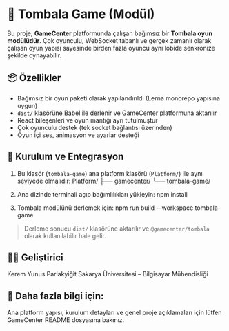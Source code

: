 # 🎱 Tombala Game (Modül)

Bu proje, **GameCenter** platformunda çalışan bağımsız bir **Tombala oyun modülüdür**. Çok oyunculu, WebSocket tabanlı ve gerçek zamanlı olarak çalışan oyun yapısı sayesinde birden fazla oyuncu aynı lobide senkronize şekilde oynayabilir.

## 📦 Özellikler

* Bağımsız bir oyun paketi olarak yapılandırıldı (Lerna monorepo yapısına uygun)
* `dist/` klasörüne Babel ile derlenir ve GameCenter platformuna aktarılır
* React bileşenleri ve oyun mantığı ayrı tutulmuştur
* Çok oyunculu destek (tek socket bağlantısı üzerinden)
* Oyun içi ses, animasyon ve ayarlar desteği


## 🔧 Kurulum ve Entegrasyon

1. Bu klasör (`tombala-game`) ana platform klasörü (`Platform/`) ile aynı seviyede olmalıdır:
   Platform/
   ├── gamecenter/
   └── tombala-game/

2. Ana dizinde terminali açıp bağımlılıkları yükleyin:
   npm install

3. Tombala modülünü derlemek için:
   npm run build --workspace tombala-game

> Derleme sonucu `dist/` klasörüne aktarılır ve `@gamecenter/tombala` olarak kullanılabilir hale gelir.

## 👨‍💻 Geliştirici

Kerem Yunus Parlakyiğit
Sakarya Üniversitesi – Bilgisayar Mühendisliği

## 🔗 Daha fazla bilgi için: 

Ana platform yapısı, kurulum detayları ve genel proje açıklamaları için lütfen GameCenter README dosyasına bakınız.

